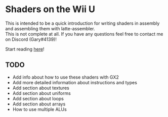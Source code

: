 # Shaders on the Wii U

This is intended to be a quick introduction for writing shaders in assembly and assembling them with latte-assembler.  
This is not complete at all. If you have any questions feel free to contact me on Discord (Gary#4139)!

Start reading [here](shaders.md)!

## TODO
- Add info about how to use these shaders with GX2
- Add more detailed information about instructions and types
- Add section about textures
- Add section about uniforms
- Add section about loops
- Add section about arrays
- How to use multiple ALUs
